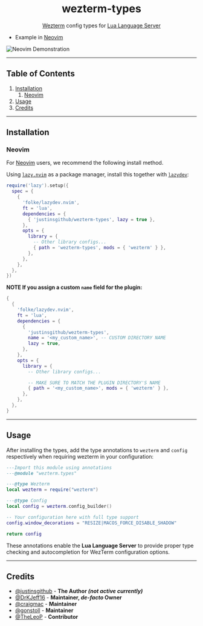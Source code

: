 <div align="center">

# wezterm-types

[Wezterm](https://github.com/wezterm/wezterm) config types for [Lua Language Server](https://luals.github.io/)

</div>

- Example in [Neovim](https://github.com/neovim/neovim)

![Neovim Demonstration](https://github.com/user-attachments/assets/c9082e54-39ad-4c7d-8d81-ddf0b1fb1fc7)

---

## Table of Contents

1. [Installation](#installation)
    1. [Neovim](#neovim)
2. [Usage](#usage)
3. [Credits](#credits)

---

## Installation

### Neovim

For [Neovim](https://github.com/neovim/neovim) users, we recommend the following install method.

Using [`lazy.nvim`](https://github.com/folke/lazy.nvim) as a package manager, install this together with
[`lazydev`](https://github.com/folke/lazydev.nvim):

```lua
require('lazy').setup({
  spec = {
    {
      'folke/lazydev.nvim',
      ft = 'lua',
      dependencies = {
        { 'justinsgithub/wezterm-types', lazy = true },
      },
      opts = {
        library = {
          -- Other library configs...
          { path = 'wezterm-types', mods = { 'wezterm' } },
        },
      },
    },
  },
})
```

**NOTE If you assign a custom `name` field for the plugin:**

```lua
{
  {
    'folke/lazydev.nvim',
    ft = 'lua',
    dependencies = {
      {
        'justinsgithub/wezterm-types',
        name = '<my_custom_name>', -- CUSTOM DIRECTORY NAME
        lazy = true,
      },
    },
    opts = {
      library = {
        -- Other library configs...

        -- MAKE SURE TO MATCH THE PLUGIN DIRECTORY'S NAME
        { path = '<my_custom_name>', mods = { 'wezterm' } },
      },
    },
  },
}
```

---

## Usage

After installing the types, add the type annotations to `wezterm` and `config` respectively
when requiring wezterm in your configuration:

```lua
---Import this module using annotations
---@module "wezterm.types"

---@type Wezterm
local wezterm = require("wezterm")

---@type Config
local config = wezterm.config_builder()

-- Your configuration here with full type support
config.window_decorations = "RESIZE|MACOS_FORCE_DISABLE_SHADOW"

return config
```

These annotations enable the **Lua Language Server** to provide
proper type checking and autocompletion for WezTerm configuration options.

---

## Credits

- [@justinsgithub](https://github.com/justinsgithub) - **The Author _(not active currently)_**
- [@DrKJeff16](https://github.com/DrKJeff16) - **Maintainer, _de-facto_ Owner**
- [@craigmac](https://github.com/craigmac) - **Maintainer**
- [@gonstoll](https://github.com/gonstoll) - **Maintainer**
- [@TheLeoP](https://github.com/TheLeoP) - **Contributor**
